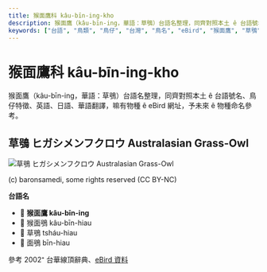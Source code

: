 ```yaml
---
title: 猴面鷹科 kâu-bīn-ing-kho
description: 猴面鷹（kâu-bīn-ing，華語：草鴞）台語名整理，同齊對照本土 ê 台語號名、鳥仔特徵、英語、日語、華語翻譯，嘛有物種 ê eBird 網址，予未來 ê 物種命名參考。
keywords: ["台語", "鳥類", "鳥仔", "台灣", "鳥名", "eBird", "猴面鷹", "草鴞"]
---
```


# 猴面鷹科 kâu-bīn-ing-kho

猴面鷹（kâu-bīn-ing，華語：草鴞）台語名整理，同齊對照本土 ê 台語號名、鳥仔特徵、英語、日語、華語翻譯，嘛有物種 ê eBird 網址，予未來 ê 物種命名參考。

## 草鴞 ヒガシメンフクロウ Australasian Grass-Owl

![草鴞 ヒガシメンフクロウ Australasian Grass-Owl](https://inaturalist-open-data.s3.amazonaws.com/photos/99451108/medium.jpeg)

(c) baronsamedi, some rights reserved (CC BY-NC)

**台語名**

- 🎯 **猴面鷹 kâu-bīn-ing**
- 🎯 猴面鴞 kâu-bīn-hiau
- 🎯 草鴞 tsháu-hiau
- 🎯 面鴞 bīn-hiau

參考 2002⁺ 台華線頂辭典、[eBird 資料](https://ebird.org/species/ausgro1)
